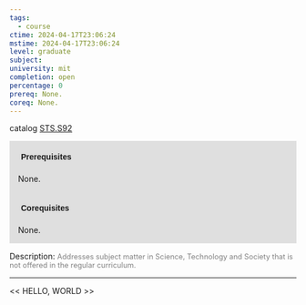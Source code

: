 ```yaml
---
tags:
  - course
ctime: 2024-04-17T23:06:24
mstime: 2024-04-17T23:06:24
level: graduate
subject: 
university: mit
completion: open
percentage: 0
prereq: None.
coreq: None.
---
```


catalog [STS.S92](http://student.mit.edu/catalog/mSTSb.html#STS.S92)

<span style="display: block; padding: 15px; background-color: rgb(100, 100, 100, 0.2);"><font id="m_prereq4169_0" style="display: block; font-family: Arial, sans-serif; font-weight: bold; padding: 5px">Prerequisites</font><br><span id="prereq4169_0">None.</span></span>
<span style="display: block; padding: 15px; background-color: rgb(100, 100, 100, 0.2);"><font id="m_coreq4169_0" style="display: block; font-family: Arial, sans-serif; font-weight: bold; padding: 5px">Corequisites</font><br><span id="coreq4169_0">None.</span></span>

<font style="">Description:</font>
<font style="color: grey; font-size: 0.8rem;">Addresses subject matter in Science, Technology and Society that is not offered in the regular curriculum.</font>



---

<< HELLO, WORLD >>
